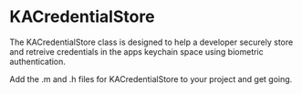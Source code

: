 KACredentialStore
=================
The KACredentialStore class is designed to help a developer securely store and retreive credentials in the apps keychain space using biometric authentication.

Add the .m and .h files for KACredentialStore to your project and get going.
